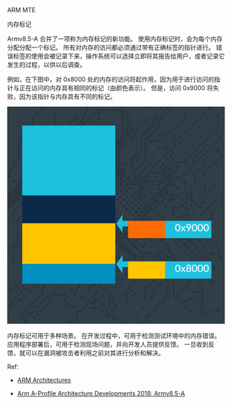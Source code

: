 ARM MTE

内存标记

Armv8.5-A 合并了一项称为内存标记的新功能。 使用内存标记时，会为每个内存分配分配一个标记。 所有对内存的访问都必须通过带有正确标签的指针进行。 错误标签的使用会被记录下来，操作系统可以选择立即将其报告给用户，或者记录它发生的过程，以供以后调查。

例如，在下图中，对 0x8000 处的内存的访问将起作用，因为用于进行访问的指针与正在访问的内存具有相同的标记（由颜色表示）。 但是，访问 0x9000 将失败，因为该指针与内存具有不同的标记。 

![MTE Example Diagram](Memory_Tagging.png)

内存标记可用于多种场景。 在开发过程中，可用于检测测试环境中的内存错误。 应用程序部署后，可用于检测现场问题，并向开发人员提供反馈。 一旦收到反馈，就可以在漏洞被攻击者利用之前对其进行分析和解决。 

Ref:

* [ARM Architectures](ARM_Architectures.md)

* [Arm A-Profile Architecture Developments 2018: Armv8.5-A](https://community.arm.com/arm-community-blogs/b/architectures-and-processors-blog/posts/arm-a-profile-architecture-2018-developments-armv85a)


